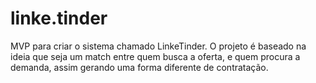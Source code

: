 # linke.tinder 

MVP para criar o sistema chamado LinkeTinder.
O projeto é baseado na ideia que seja um match entre quem busca a oferta, e quem procura a demanda, assim gerando uma forma diferente de contratação.
